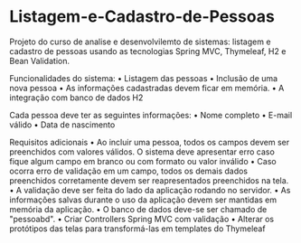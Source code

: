 # Listagem-e-Cadastro-de-Pessoas



Projeto do curso de analise e desenvolvilemto de sistemas: listagem e cadastro de pessoas usando as tecnologias Spring MVC, Thymeleaf, H2 e Bean Validation.

Funcionalidades do sistema: 
• Listagem das pessoas 
• Inclusão de uma nova pessoa 
• As informações cadastradas devem ficar em memória.
• A integração com banco de dados H2

Cada pessoa deve ter as seguintes informações: 
• Nome completo
• E-mail válido
• Data de nascimento
 
Requisitos adicionais 
• Ao incluir uma pessoa, todos os campos devem ser preenchidos com valores válidos. O sistema deve apresentar erro caso fique algum campo em branco ou com formato ou valor inválido 
• Caso ocorra erro de validação em um campo, todos os demais dados preenchidos corretamente devem ser reapresentados preenchidos na tela. 
• A validação deve ser feita do lado da aplicação rodando no servidor.
• As informações salvas durante o uso da aplicação devem ser mantidas em memória da aplicação. 
• O banco de dados deve-se ser chamado de "pessoabd". 
• Criar Controllers Spring MVC com validação
• Alterar os protótipos das telas para transformá-las em templates do Thymeleaf 
